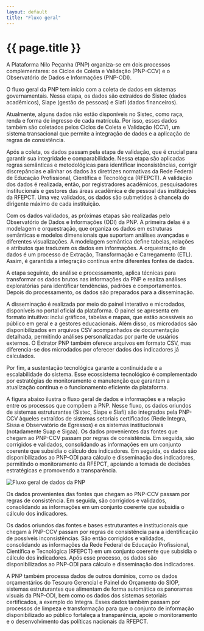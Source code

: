 ```yaml
---
layout: default
title: "Fluxo geral"
---
```


<!-- Parte de Navegação

Veja qual é a o nome da próxima página e da anterior e adicione abaixo no formato:

[Anterior: Nome da páginas](/documentacao/caminho_do_arquivo)
[Próximo: Nome da páginas »](/documentacao/caminho_do_arquivo) 
-->

# {{ page.title }}

A Plataforma Nilo Peçanha (PNP) organiza-se em dois processos complementares: os Ciclos de Coleta e Validação (PNP-CCV) e o Observatório de Dados e Informações (PNP-ODI).

O fluxo geral da PNP tem início com a coleta de dados em sistemas governamentais. Nessa etapa, os dados são extraídos do Sistec (dados acadêmicos), Siape (gestão de pessoas) e Siafi (dados financeiros).

Atualmente, alguns dados não estão disponíveis no Sistec, como raça, renda e forma de ingresso de cada matrícula. Por isso, esses dados também são coletados pelos Ciclos de Coleta e Validação (CCV), um sistema transacional que permite a integração de dados e a aplicação de regras de consistência.

Após a coleta, os dados passam pela etapa de validação, que é crucial para garantir sua integridade e comparabilidade. Nessa etapa são aplicadas regras semânticas e metodológicas para identificar inconsistências, corrigir discrepâncias e alinhar os dados às diretrizes normativas da Rede Federal de Educação Profissional, Científica e Tecnológica (RFEPCT). A validação dos dados é realizada, então, por registradores acadêmicos, pesquisadores institucionais e gestores das áreas acadêmica e de pessoal das instituições da RFEPCT. Uma vez validados, os dados são submetidos à chancela do dirigente máximo de cada instituição.

Com os dados validados, as próximas etapas são realizadas pelo Observatório de Dados e Informações (ODI) da PNP. A primeira delas é a modelagem e orquestração, que organiza os dados em estruturas semânticas e modelos dimensionais que suportam análises avançadas e diferentes visualizações. A modelagem semântica define tabelas, relações e atributos que traduzem os dados em informações. A orquestração de dados é um processo de Extração, Transformação e Carregamento (ETL). Assim, é garantida a integração contínua entre diferentes fontes de dados.

A etapa seguinte, de análise e processamento, aplica técnicas para transformar os dados brutos nas informações da PNP e realiza análises exploratórias para identificar tendências, padrões e comportamentos. Depois do processamento, os dados são preparados para a disseminação.

A disseminação é realizada por meio do painel interativo e microdados, disponíveis no portal oficial da plataforma. O painel se apresenta em formato intuitivo: inclui gráficos, tabelas e mapas, que estão acessíveis ao público em geral e a gestores educacionais. Além disso, os microdados são disponibilizados em arquivos CSV acompanhados de documentação detalhada, permitindo análises personalizadas por parte de usuários externos. O Extrator PNP também oferece arquivos em formato CSV, mas diferencia-se dos microdados por oferecer dados dos indicadores já calculados.

Por fim, a sustentação tecnológica garante a continuidade e a escalabilidade do sistema. Esse ecossistema tecnológico é complementado por estratégias de monitoramento e manutenção que garantem a atualização contínua e o funcionamento eficiente da plataforma.

A figura abaixo ilustra o fluxo geral de dados e informações e a relação entre os processos que compõem a PNP. Nesse fluxo, os dados oriundos de sistemas estruturantes (Sistec, Siape e Siafi) são integrados pela PNP-CCV àqueles extraídos de sistemas setoriais certificados (Rede Integra, Sissa e Observatório de Egressos) e os sistemas institucionais (notadamente Suap e Sigaa). Os dados provenientes das fontes que chegam ao PNP-CCV passam por regras de consistência. Em seguida, são corrigidos e validados, consolidando as informações em um conjunto coerente que subsidia o cálculo dos indicadores. Em seguida, os dados são disponibilizados ao PNP-ODI para cálculo e disseminação dos indicadores, permitindo o monitoramento da RFEPCT, apoiando a tomada de decisões estratégicas e promovendo a transparência.

![Fluxo geral de dados da PNP](/assets/img/docs/metodologia_fluxo_geral_01.png)

Os dados provenientes das fontes que chegam ao PNP-CCV passam por regras de consistência. Em seguida, são corrigidos e validados, consolidando as informações em um conjunto coerente que subsidia o cálculo dos indicadores.

Os dados oriundos das fontes e bases estruturantes e institucionais que chegam à PNP-CCV passam por regras de consistência para a identificação de possíveis inconsistências. São então corrigidos e validados, consolidando as informações da Rede Federal de Educação Profissional, Científica e Tecnológica (RFEPCT) em um conjunto coerente que subsidia o cálculo dos indicadores. Após esse processo, os dados são disponibilizados ao PNP-ODI para cálculo e disseminação dos indicadores. 

A PNP também processa dados de outros domínios, como os dados orçamentários do Tesouro Gerencial e Painel do Orçamento do SIOP, sistemas estruturantes que alimentam de forma automática os panoramas visuais da PNP-ODI, bem como os dados dos sistemas setoriais certificados, a exemplo do Integra. Esses dados também passam por processos de limpeza e transformação para que o conjunto de informação disponibilizado ao público fortaleça a transparência, apoie o monitoramento e o desenvolvimento das políticas nacionais da RFEPCT.
